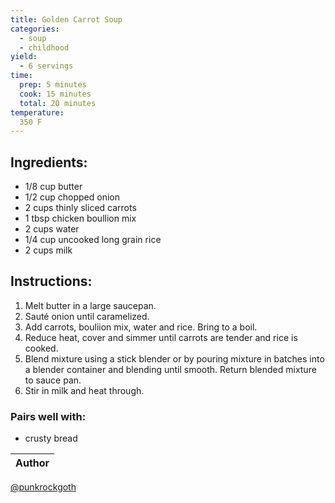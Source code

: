 ```yaml
---
title: Golden Carrot Soup
categories:
  - soup
  - childhood
yield:
  - 6 servings
time:  
  prep: 5 minutes
  cook: 15 minutes
  total: 20 minutes
temperature:
  350 F
---
```


## Ingredients:
* 1/8 cup butter
* 1/2 cup chopped onion
* 2 cups thinly sliced carrots
* 1 tbsp chicken boullion mix
* 2 cups water
* 1/4 cup uncooked long grain rice
* 2 cups milk
 
## Instructions:
1. Melt butter in a large saucepan.
2. Sauté onion until caramelized.
3. Add carrots, bouliion mix, water and rice. Bring to a boil.
4. Reduce heat, cover and simmer until carrots are tender and rice is cooked.
5. Blend mixture using a stick blender or by pouring mixture in batches into a blender container and blending until smooth. Return blended mixture to sauce pan.
6. Stir in milk and heat through.

### Pairs well with:
* crusty bread

Author |
------ |
[@punkrockgoth](https://github.com/punkrockgoth)
